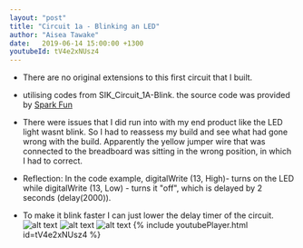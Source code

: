 ```yaml
---
layout: "post"
title: "Circuit 1a - Blinking an LED"
author: "Aisea Tawake"
date:   2019-06-14 15:00:00 +1300
youtubeId: tV4e2xNUsz4
---
```


* There are no original extensions to this first circuit that I built.

* utilising codes from SIK_Circuit_1A-Blink. the source code was provided by [Spark Fun](https://learn.sparkfun.com/tutorials/sparkfun-inventors-kit-experiment-guide---v40/circuit-1a-blink-an-led)

* There were issues that I did run into with my end product like the LED light wasnt blink. So I had to reassess my build and see what had gone wrong with the build. Apparently the yellow jumper wire that was connected to the breadboard was sitting in the wrong position, in which I had to correct.

* Reflection: In the code example, digitalWrite (13, High)- turns on the LED while  digitalWrite (13, Low) - turns it "off", which is delayed by 2 seconds (delay(2000)).

* To make it blink faster I can just lower the delay timer of the circuit.
![alt text](http://kate.ict.op.ac.nz/~tawaab1/Embedded%20Systems%20Portfolio/images/d1.png "image")
![alt text](http://kate.ict.op.ac.nz/~tawaab1/Embedded%20Systems%20Portfolio/images/c1.PNG "image")
![alt text](http://kate.ict.op.ac.nz/~tawaab1/Embedded%20Systems%20Portfolio/images/c1a.PNG "image")
{% include youtubePlayer.html id=tV4e2xNUsz4 %}

 
